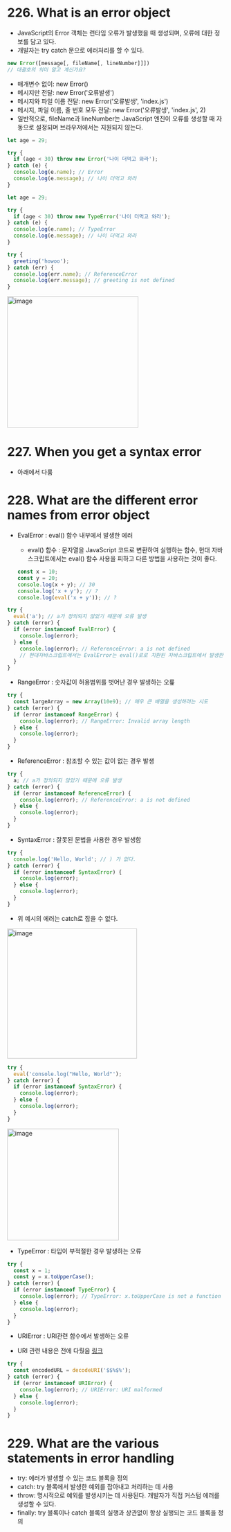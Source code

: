 # 226. What is an error object

- JavaScript의 Error 객체는 런타임 오류가 발생했을 때 생성되며, 오류에 대한 정보를 담고 있다.
- 개발자는 try catch 문으로 에러처리를 할 수 있다.

```js
new Error([message[, fileName[, lineNumber]]])
// 대괄호의 의미 알고 계신가요?
```

- 매개변수 없이: new Error()
- 메시지만 전달: new Error('오류발생')
- 메시지와 파일 이름 전달: new Error('오류발생', 'index.js')
- 메시지, 파일 이름, 줄 번호 모두 전달: new Error('오류발생', 'index.js', 2)
- 일반적으로, fileName과 lineNumber는 JavaScript 엔진이 오류를 생성할 때 자동으로 설정되며 브라우저에서는 지원되지 않는다.

```js
let age = 29;

try {
  if (age < 30) throw new Error('나이 더먹고 와라');
} catch (e) {
  console.log(e.name); // Error
  console.log(e.message); // 나이 더먹고 와라
}

let age = 29;

try {
  if (age < 30) throw new TypeError('나이 더먹고 와라');
} catch (e) {
  console.log(e.name); // TypeError
  console.log(e.message); // 나이 더먹고 와라
}

try {
  greeting('howoo');
} catch (err) {
  console.log(err.name); // ReferenceError
  console.log(err.message); // greeting is not defined
}
```

<img width="303" alt="image" src="https://github.com/CS-TeamStudy/CS_Study_for_Interview/assets/87072568/b267ac13-f1c0-4dd1-acd7-d872411da829">

# 227. When you get a syntax error

- 아래에서 다룸

# 228. What are the different error names from error object

- EvalError : eval() 함수 내부에서 발생한 에러

  - eval() 함수 : 문자열을 JavaScript 코드로 변환하여 실행하는 함수, 현대 자바스크립트에서는 eval() 함수 사용을 피하고 다른 방법을 사용하는 것이 좋다.

  ```js
  const x = 10;
  const y = 20;
  console.log(x + y); // 30
  console.log('x + y'); // ?
  console.log(eval('x + y')); // ?
  ```

```js
try {
  eval('a'); // a가 정의되지 않았기 때문에 오류 발생
} catch (error) {
  if (error instanceof EvalError) {
    console.log(error);
  } else {
    console.log(error); // ReferenceError: a is not defined
    // 현대자바스크립트에서는 EvalError는 eval()로로 치환된 자바스크립트에서 발생한 오류로 표시된다.
  }
}
```

- RangeError : 숫자값이 허용범위를 벗어난 경우 발생하는 오륲

```js
try {
  const largeArray = new Array(10e9); // 매우 큰 배열을 생성하려는 시도
} catch (error) {
  if (error instanceof RangeError) {
    console.log(error); // RangeError: Invalid array length
  } else {
    console.log(error);
  }
}
```

- ReferenceError : 참조할 수 있는 값이 없는 경우 발생

```js
try {
  a; // a가 정의되지 않았기 때문에 오류 발생
} catch (error) {
  if (error instanceof ReferenceError) {
    console.log(error); // ReferenceError: a is not defined
  } else {
    console.log(error);
  }
}
```

- SyntaxError : 잘못된 문법을 사용한 경우 발생함

```js
try {
  console.log('Hello, World'; // ) 가 없다.
} catch (error) {
  if (error instanceof SyntaxError) {
    console.log(error);
  } else {
    console.log(error);
  }
}
```

- 위 예시의 에러는 catch로 잡을 수 없다.

<img width="300" alt="image" src="https://github.com/CS-TeamStudy/CS_Study_for_Interview/assets/87072568/7c92c0ed-0643-4c6c-8391-0ae6e3aad4a7">

```js
try {
  eval('console.log("Hello, World"');
} catch (error) {
  if (error instanceof SyntaxError) {
    console.log(error);
  } else {
    console.log(error);
  }
}
```

<img width="258" alt="image" src="https://github.com/CS-TeamStudy/CS_Study_for_Interview/assets/87072568/7e63efa9-c97b-47c6-bb08-60ecad9aa74e">

- TypeError : 타입이 부적절한 경우 발생하는 오류

```js
try {
  const x = 1;
  const y = x.toUpperCase();
} catch (error) {
  if (error instanceof TypeError) {
    console.log(error); // TypeError: x.toUpperCase is not a function
  } else {
    console.log(error);
  }
}
```

- URIError : URI관련 함수에서 발생하는 오류

* URI 관련 내용은 전에 다뤘음 [링크](<https://github.com/CS-TeamStudy/CS_Study_for_Interview/blob/master/Javascript/Object.create()%20%26%20encode%20URL%20%26%20decode%20URL.md>)

```js
try {
  const encodedURL = decodeURI('$$%$%');
} catch (error) {
  if (error instanceof URIError) {
    console.log(error); // URIError: URI malformed
  } else {
    console.log(error);
  }
}
```

# 229. What are the various statements in error handling

- try: 에러가 발생할 수 있는 코드 블록을 정의
- catch: try 블록에서 발생한 예외를 잡아내고 처리하는 데 사용
- throw: 명시적으로 예외를 발생시키는 데 사용된다. 개발자가 직접 커스텀 에러를 생성할 수 있다.
- finally: try 블록이나 catch 블록의 실행과 상관없이 항상 실행되는 코드 블록을 정의
